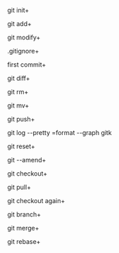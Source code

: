 git init+

git add+

git modify+

.gitignore+

first commit+

git diff+

git rm+

git mv+

git push+

git log --pretty =format --graph gitk

git reset+

git --amend+

git checkout+

git pull+

git checkout again+

git branch+

git merge+

git rebase+